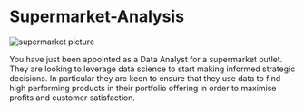 # Supermarket-Analysis
![supermarket picture](https://user-images.githubusercontent.com/93763604/232140411-938dfcf4-1fe7-438a-9ca9-890425c4aa16.jpg)

You have just been appointed as a Data Analyst for a supermarket outlet. They are looking to leverage data science to start making informed strategic decisions. In particular they are keen to ensure that they use data to find high performing products in their portfolio offering in order to maximise profits and customer satisfaction.
